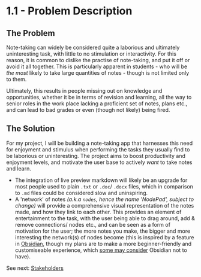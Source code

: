 # 1.1 - Problem Description

## The Problem
Note-taking can widely be considered quite a laborious and ultimately uninteresting task, with little to no stimulation or interactivity. For this reason, it is common to dislike the practise of note-taking, and put it off or avoid it all together. This is particularly apparent in students - who will be *the most* likely to take large quantities of notes - though is not limited only to them.

Ultimately, this results in people missing out on knowledge and opportunities, whether it be in terms of revision and learning, all the way to senior roles in the work place lacking a proficient set of notes, plans etc., and can lead to bad grades or even (though not likely) being fired.

## The Solution
For my project, I will be building a note-taking app that harnesses this need for enjoyment and stimulus when performing the tasks they usually find to be laborious or uninteresting. The project aims to boost productivity and enjoyment levels, and motivate the user base to actively *want* to take notes and learn. 
- The integration of live preview markdown will likely be an upgrade for most people used to plain `.txt` or `.doc`/ `.docx` files, which in comparison to `.md` files could be considered slow and uninspiring.
- A 'network' of notes *(a.k.a `nodes`, hence the name 'NodePad', subject to change)* will provide a comprehensive visual representation of the notes made, and how they link to each other. This provides an element of entertainment to the task, with the user being able to drag around, add & remove connections/ nodes etc., and can be seen as a form of motivation for the user; the more notes you make, the bigger and more interesting the network(s) of nodes become (this is inspired by a feature in [Obsidian](https://obsidian.md/), though my plans are to make a more beginner-friendly and customiseable experience, which [some may consider](https://www.reddit.com/r/ObsidianMD/comments/146krq7/total_beginner/) Obsidian not to have).

See next: [Stakeholders](1.2-stakeholders.md)
